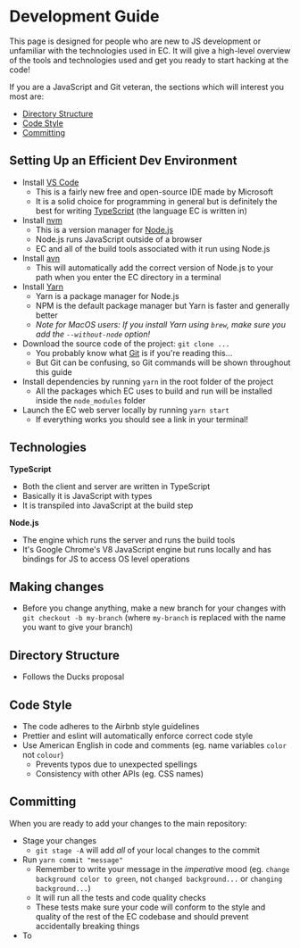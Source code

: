 # Development Guide
This page is designed for people who are new to JS development or unfamiliar with the technologies used in EC. It will give a high-level overview of the tools and technologies used and get you ready to start hacking at the code!

If you are a JavaScript and Git veteran, the sections which will interest you most are:
- [Directory Structure](#directory-structure)
- [Code Style](#code-style)
- [Committing](#committing)


## Setting Up an Efficient Dev Environment
- Install [VS Code](https://code.visualstudio.com/)
  - This is a fairly new free and open-source IDE made by Microsoft
  - It is a solid choice for programming in general but is definitely the best for writing [TypeScript](https://www.typescriptlang.org/) (the language EC is written in)
- Install [nvm](https://github.com/creationix/nvm)
  - This is a version manager for [Node.js](https://nodejs.org/en/)
  - Node.js runs JavaScript outside of a browser
  - EC and all of the build tools associated with it run using Node.js
- Install [avn](https://github.com/wbyoung/avn)
  - This will automatically add the correct version of Node.js to your path when you enter the EC directory in a terminal
- Install [Yarn](https://yarnpkg.com/en/docs/install)
  - Yarn is a package manager for Node.js
  - NPM is the default package manager but Yarn is faster and generally better
  - *Note for MacOS users: If you install Yarn using `brew`, make sure you add the `--without-node` option!*
- Download the source code of the project: `git clone ...`
  - You probably know what [Git](https://git-scm.com/) is if you're reading this...
  - But Git can be confusing, so Git commands will be shown throughout this guide
- Install dependencies by running `yarn` in the root folder of the project
  - All the packages which EC uses to build and run will be installed inside the `node_modules` folder
- Launch the EC web server locally by running `yarn start`
  - If everything works you should see a link in your terminal!


## Technologies
__TypeScript__
- Both the client and server are written in TypeScript
- Basically it is JavaScript with types
- It is transpiled into JavaScript at the build step

__Node.js__
- The engine which runs the server and runs the build tools
- It's Google Chrome's V8 JavaScript engine but runs locally and has bindings for JS to access OS level operations


## Making changes
- Before you change anything, make a new branch for your changes with `git checkout -b my-branch` (where `my-branch` is replaced with the name you want to give your branch)


## Directory Structure
- Follows the Ducks proposal


## Code Style
- The code adheres to the Airbnb style guidelines
- Prettier and eslint will automatically enforce correct code style
- Use American English in code and comments (eg. name variables `color` not `colour`)
  - Prevents typos due to unexpected spellings
  - Consistency with other APIs (eg. CSS names)


## Committing
When you are ready to add your changes to the main repository:
- Stage your changes
  - `git stage -A` will add *all* of your local changes to the commit
- Run `yarn commit "message"`
  - Remember to write your message in the *imperative* mood (eg. `change background color to green`, not `changed background...` or `changing background...`)
  - It will run all the tests and code quality checks
  - These tests make sure your code will conform to the style and quality of the rest of the EC codebase and should prevent accidentally breaking things
- To 